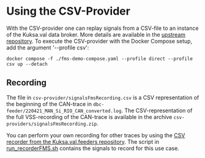 <!--
SPDX-FileCopyrightText: 2023 Contributors to the Eclipse Foundation

See the NOTICE file(s) distributed with this work for additional
information regarding copyright ownership.

Licensed under the Apache License, Version 2.0 (the "License");
you may not use this file except in compliance with the License.
You may obtain a copy of the License at

     http://www.apache.org/licenses/LICENSE-2.0

Unless required by applicable law or agreed to in writing, software
distributed under the License is distributed on an "AS IS" BASIS,
WITHOUT WARRANTIES OR CONDITIONS OF ANY KIND, either express or implied.
See the License for the specific language governing permissions and
limitations under the License.

SPDX-License-Identifier: Apache-2.0
-->
# Using the CSV-Provider

With the CSV-provider one can replay signals from a CSV-file to an instance of the Kuksa.val data broker. More details are available in the [upstream repository](https://github.com/eclipse/kuksa.val.feeders/tree/main/csv_provider). To execute the CSV-provider with the Docker Compose setup, add the argument '--profile csv':

```
docker compose -f ./fms-demo-compose.yaml --profile direct --profile csv up --detach
```

## Recording
The file in `csv-provider/signalsFmsRecording.csv` is a CSV representation of the beginning of the CAN-trace in `dbc-feeder/220421_MAN_Si_RIO_CAN_converted.log`. The CSV-representation of the full VSS-recording of the CAN-trace is available in the archive `csv-providers/signalsFmsRecording.zip`.

You can perform your own recording for other traces by using the [CSV recorder from the Kuksa.val.feeders repository](https://github.com/eclipse/kuksa.val.feeders/tree/main/csv_provider). The script in [run_recorderFMS.sh](run_recorderFMS.sh) contains the signals to record for this use case.
